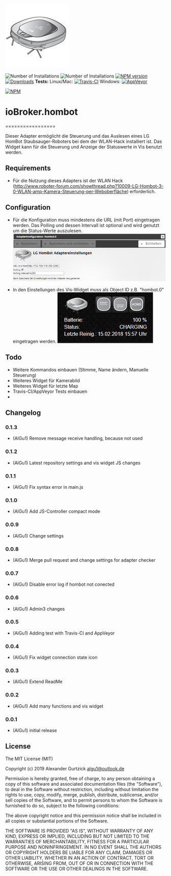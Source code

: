 <img src="admin/hombot.png"></img>

![Number of Installations](http://iobroker.live/badges/hombot-installed.svg) ![Number of Installations](http://iobroker.live/badges/hombot-stable.svg) [![NPM version](http://img.shields.io/npm/v/iobroker.hombot.svg)](https://www.npmjs.com/package/iobroker.hombot)
[![Downloads](https://img.shields.io/npm/dm/iobroker.hombot.svg)](https://www.npmjs.com/package/iobroker.hombot)
**Tests:** Linux/Mac: [![Travis-CI](https://img.shields.io/travis/AlGu1/ioBroker.hombot/master.svg)](https://travis-ci.org/AlGu1/ioBroker.hombot)
Windows: [![AppVeyor](https://ci.appveyor.com/api/projects/status/github/AlGu1/ioBroker.hombot?branch=master&svg=true)](https://ci.appveyor.com/project/AlGu1/iobroker-hombot)

[![NPM](https://nodei.co/npm/iobroker.hombot.png?downloads=true)](https://nodei.co/npm/iobroker.hombot/)

# ioBroker.hombot
=================

Dieser Adapter ermöglicht die Steuerung und das Auslesen eines LG HomBot Staubsauger-Roboters bei dem der WLAN-Hack installiert ist. Das Widget kann für die Steuerung und Anzeige der Statuswerte in Vis benutzt werden.

## Requirements
* Für die Nutzung dieses Adapters ist der WLAN Hack (http://www.roboter-forum.com/showthread.php?10009-LG-Hombot-3-0-WLAN-amp-Kamera-Steuerung-per-Weboberfläche) erforderlich.

## Configuration
* Für die Konfiguration muss mindestens die URL (mit Port) eingetragen werden. Das Polling und dessen Intervall ist optional und wird genutzt um die Status-Werte auszulesen.
   ![Screenshot](img/settings.png)

* In den Einstellungen des Vis-Widget muss als Object ID z.B. "hombot.0" eingetragen werden.
   ![Screenshot](img/widget.png)

## Todo
* Weitere Kommandos einbauen (Stimme, Name ändern, Manuelle Steuerung)
* Weiteres Widget für Kamerabild
* Weiteres Widget für letzte Map
* Travis-CI/AppVeyor Tests einbauen
* 

## Changelog
### 0.1.3
* (AlGu1) Remove message receive handling, because not used

### 0.1.2
* (AlGu1) Latest repository settings and vis widget JS changes

### 0.1.1
* (AlGu1) Fix syntax error in main.js

### 0.1.0
* (AlGu1) Add JS-Controller compact mode 

### 0.0.9
* (AlGu1) Change settings

### 0.0.8
* (AlGu1) Merge pull request and change settings for adapter checker

### 0.0.7
* (AlGu1) Disable error log if hombot not conected

### 0.0.6
* (AlGu1) Admin3 changes

### 0.0.5
* (AlGu1) Adding test with Travis-CI and AppVeyor

### 0.0.4
* (AlGu1) Fix widget connection state icon

### 0.0.3
* (AlGu1) Extend ReadMe

### 0.0.2
* (AlGu1) Add many functions and vis widget

### 0.0.1
* (AlGu1) initial release

## License
The MIT License (MIT)

Copyright (c) 2019 Alexander Gurtzick <algu1@outlook.de>

Permission is hereby granted, free of charge, to any person obtaining a copy
of this software and associated documentation files (the "Software"), to deal
in the Software without restriction, including without limitation the rights
to use, copy, modify, merge, publish, distribute, sublicense, and/or sell
copies of the Software, and to permit persons to whom the Software is
furnished to do so, subject to the following conditions:

The above copyright notice and this permission notice shall be included in
all copies or substantial portions of the Software.

THE SOFTWARE IS PROVIDED "AS IS", WITHOUT WARRANTY OF ANY KIND, EXPRESS OR
IMPLIED, INCLUDING BUT NOT LIMITED TO THE WARRANTIES OF MERCHANTABILITY,
FITNESS FOR A PARTICULAR PURPOSE AND NONINFRINGEMENT. IN NO EVENT SHALL THE
AUTHORS OR COPYRIGHT HOLDERS BE LIABLE FOR ANY CLAIM, DAMAGES OR OTHER
LIABILITY, WHETHER IN AN ACTION OF CONTRACT, TORT OR OTHERWISE, ARISING FROM,
OUT OF OR IN CONNECTION WITH THE SOFTWARE OR THE USE OR OTHER DEALINGS IN
THE SOFTWARE.
